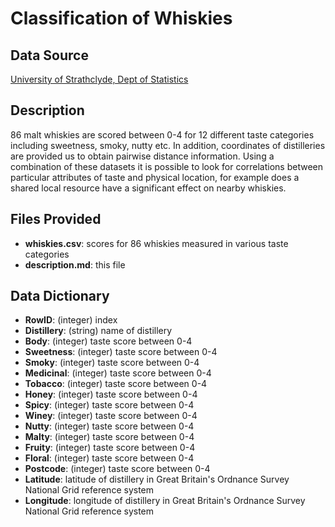 # Classification of Whiskies
## Data Source
[University of Strathclyde, Dept of Statistics](https://www.mathstat.strath.ac.uk/outreach/nessie/nessie_whisky.html)

## Description
86 malt whiskies are scored between 0-4 for 12 different taste categories including sweetness, smoky, nutty etc. In addition, coordinates of distilleries are provided us to obtain pairwise distance information. Using a combination of these datasets it is possible to look for correlations between particular attributes of taste and physical location, for example does a shared local resource have a significant effect on nearby whiskies.

## Files Provided
- **whiskies.csv**: scores for 86 whiskies measured in various taste categories
- **description.md**: this file

## Data Dictionary
- **RowID**: (integer) index
- **Distillery**: (string) name of distillery
- **Body**: (integer) taste score between 0-4
- **Sweetness**: (integer) taste score between 0-4
- **Smoky**: (integer) taste score between 0-4
- **Medicinal**: (integer) taste score between 0-4
- **Tobacco**: (integer) taste score between 0-4
- **Honey**: (integer) taste score between 0-4
- **Spicy**: (integer) taste score between 0-4
- **Winey**: (integer) taste score between 0-4
- **Nutty**: (integer) taste score between 0-4
- **Malty**: (integer) taste score between 0-4
- **Fruity**: (integer) taste score between 0-4
- **Floral**: (integer) taste score between 0-4
- **Postcode**: (integer) taste score between 0-4
- **Latitude**: latitude of distillery in Great Britain's Ordnance Survey National Grid reference system
- **Longitude**: longitude of distillery in Great Britain's Ordnance Survey National Grid reference system
